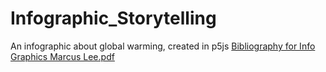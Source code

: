 # Infographic_Storytelling
An infographic about global warming, created in p5js
[Bibliography for Info Graphics Marcus Lee.pdf](https://github.com/Marcusleet2/Infographic_Storytelling/files/15446005/Bibliography.for.Info.Graphics.Marcus.Lee.pdf)
